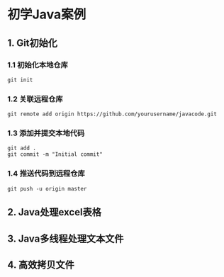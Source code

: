# 初学Java案例

## 1. Git初始化

### 1.1 初始化本地仓库

```
git init
```

### 1.2 关联远程仓库

```
git remote add origin https://github.com/yourusername/javacode.git
```

### 1.3 添加并提交本地代码

```
git add .
git commit -m "Initial commit"
```

### 1.4 推送代码到远程仓库

```
git push -u origin master
```

## 2. Java处理excel表格

## 3. Java多线程处理文本文件

## 4. 高效拷贝文件